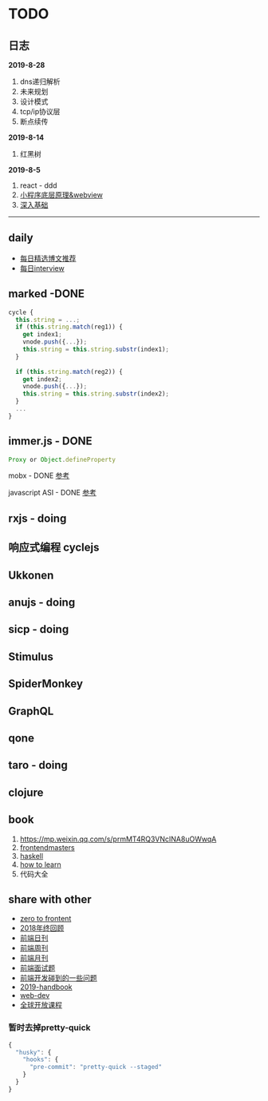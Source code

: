 # TODO

## 日志

**2019-8-28**

1. dns递归解析
2. 未来规划
3. 设计模式
4. tcp/ip协议层
5. 断点续传

**2019-8-14**

1. 红黑树

**2019-8-5**

1. react - ddd
2. [小程序底层原理&webview](https://www.kancloud.cn/tatahy/weixin/710883)
3. [深入基础](https://github.com/mqyqingfeng/Blog/issues/2)

---

## daily
- [每日精选博文推荐](https://github.com/kujian/frontendDaily/blob/master/2019/04/09.md)
- [每日interview](https://github.com/yygmind/blog)

## marked -DONE

```js
cycle {
  this.string = ...;
  if (this.string.match(reg1)) {
    get index1;
    vnode.push({...});
    this.string = this.string.substr(index1);
  }
  
  if (this.string.match(reg2)) {
    get index2;
    vnode.push({...});
    this.string = this.string.substr(index2);
  }
  ...
}
```


## immer.js - DONE

```js
Proxy or Object.defineProperty
```

mobx - DONE
[参考](https://segmentfault.com/a/1190000013682735)


javascript ASI - DONE
[参考](https://segmentfault.com/a/1190000004548664)




## rxjs - doing



## 响应式编程 cyclejs





## Ukkonen




## anujs - doing


## sicp - doing



## Stimulus



## SpiderMonkey


## GraphQL



## qone




## taro - doing


## clojure



## book
1. https://mp.weixin.qq.com/s/prmMT4RQ3VNcINA8uOWwqA
2. [frontendmasters](https://frontendmasters.com/books/front-end-handbook/2018/)
3. [haskell](http://learnyouahaskell.com/chapters)
4. [how to learn](https://link.juejin.im/?target=https%3A%2F%2Fwww.coursera.org%2Flearn%2Flearning-how-to-learn)
5. 代码大全

## share with other
- [zero to frontent](https://juejin.im/post/5bb9aed1e51d451a3f4c3923)
- [2018年终回顾](https://juejin.im/post/5bdfb387e51d452c8e0aa902)
- [前端日刊](https://github.com/kujian/frontendDaily)
- [前端周刊](https://github.com/dt-fe/weekly)
- [前端月刊](https://segmentfault.com/blog/xcold)
- [前端面试题](https://github.com/Advanced-Frontend/Daily-Interview-Question)
- [前端开发碰到的一些问题](https://segmentfault.com/a/1190000019022842?utm_medium=hao.caibaojian.com&utm_source=hao.caibaojian.com&share_user=1030000000178452)
- [2019-handbook](https://frontendmasters.com/books/front-end-handbook/2019/#1.1)
- [web-dev](https://web.dev)
- [全球开放课程](https://www.classcentral.com/)

### 暂时去掉pretty-quick
```js
{
  "husky": {
    "hooks": {
      "pre-commit": "pretty-quick --staged"
    }
  }
}
```